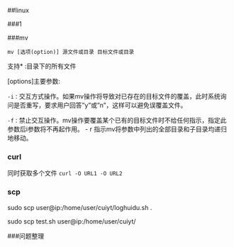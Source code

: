 ##linux

###1





###mv

`mv [选项(option)] 源文件或目录 目标文件或目录 `

支持* :目录下的所有文件

[options]主要参数:

`-i：`交互方式操作。如果mv操作将导致对已存在的目标文件的覆盖，此时系统询问是否重写，要求用户回答”y”或”n”，这样可以避免误覆盖文件。

`-f：`禁止交互操作。mv操作要覆盖某个已有的目标文件时不给任何指示，指定此参数后i参数将不再起作用。 - r 指示mv将参数中列出的全部目录和子目录均递归地移动。



### curl 

同时获取多个文件 `curl -O URL1 -O URL2`





### scp

sudo scp user@ip:/home/user/cuiyt/loghuidu.sh .

sudo scp test.sh user@ip:/home/user/cuiyt/



###问题整理




